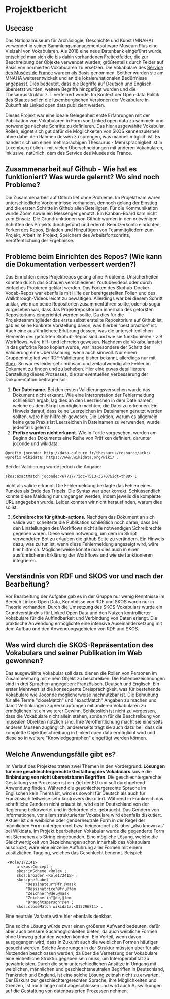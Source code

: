 # Projektbericht

## Usecase

Das Nationalmuseum für Archäologie, Geschichte und Kunst (MNAHA) verwendet in seiner Sammlungsmanagementsoftware Museum Plus eine Vielzahl von Vokabularen. Als 2018 eine neue Datenbank eingeführt wurde, entschied man sich die bis dahin vorhandenen Freitextfelder, die zur Beschreibung der Objekte verwendet wurden, größtenteils durch Felder auf Basis von normierten Vokabularen zu ersetzen. Die Vokabulare des [Service des Musées de France](https://www.culture.gouv.fr/Thematiques/Musees/Pour-les-professionnels/Conserver-et-gerer-les-collections/Informatiser-les-collections-d-un-musee-de-France/Vocabulaires-scientifiques-du-Service-des-musees-de-France/Telecharger-les-vocabulaires-scientifiques-du-Service-des-musees-de-France) wurden als Basis genommen. Seither wurden sie am MNAHA weiterentwickelt und an die lokalen/nationalen Bedürfnisse angepasst. Dies bedeutet, dass die Begriffe auf Deutsch und Englisch übersetzt wurden, weitere Begriffe hinzgefügt wurden und die Thesaurusstruktur z.T. verfeinert wurde. Im Kontext der Open-data Politik des Staates sollen die luxemburgischen Versionen der Vokabulare in Zukunft als Linked open data publiziert werden.

Dieses Projekt war eine ideale Gelegenheit erste Erfahrungen mit der Publikation von Vokabularen in Form von Linked open data zu sammeln und notwendige nächste Schritte zu definieren. Das hier ausgewählte Vokabular, Rollen, eignet sich gut dafür die Möglichkeiten von SKOS kennenzulernen ohne dabei den Rahmen dessen zu sprengen, was manuell möglich ist. Es handelt sich um einen mehrsprachigen Thesaurus - Mehrsprachigkeit ist in Luxemburg üblich - mit vielen Überschneidungen mit anderen Vokabularen, inklusive, natürlich, dem des Service des Musées de France.

## Zusammenarbeit auf Github - Wie hat es funktioniert? Was wurde gelernt? Wo sind noch Probleme?
Die Zusammenarbeit auf Github lief ohne Probleme. Im Projektteam waren unterschiedliche Vorkenntnisse vorhanden, dennoch gelang der Einstieg und die ersten Schritte in Github allen Beteiligten. Für die Kommunikation wurde Zoom sowie ein Messenger genutzt. Ein Kanban-Board kam nicht zum Einsatz. Die Grundfunktionen von Github wurden in den notwenigen Schritten des Projekts durchgeführt und erlernt: Benutzerkonto einrichten, Forken des Repos, Einladen und Hinzufügen von Teammitgliedern zum Projekt, Arbeit im Projekt, Speichern des Arbeitsfortschritts, Veröffentlichung der Ergebnisse.

## Probleme beim Einrichten des Repos? (Wie kann die Dokumentation verbessert werden?)
Das Einrichten eines Projektrepos gelang ohne Probleme. Unsicherheiten konnten durch das Schauen verschiedener Youtubevideos oder durch einfaches Probieren geklärt werden. Das Forken des Skohub-Docker-Vocab-Repos war ebenfalls mit Hilfe der bereitgestellten Folien und des Walkthrough-Videos leicht zu bewältigen. Allerdings war bei diesem Schritt unklar, wie man beide Repositorien zusammenführen sollte, oder ob sogar vorgesehen war, dass das Projektrepositorium innerhalb des geforkten Repositoriums eingerichtet werden sollte.
Da dies für die Projektteammitglieder das erste selbst erstellte Repositorium auf Github ist, gab es keine konkrete Vorstellung davon, was hierbei "best practice" ist. Auch eine ausführlichere Erklärung dessen, was die unterschiedlichen Elemente des geforkten Skohub-Repos sind und wie sie funktionieren - z.B. Workflows, wäre hilf- und lehrreich gewesen.
Nachdem die Vokabulardatei in das geforkte Repo kopiert wurde, war insbesondere der Schritt der Validierung eine Überraschung, wenn auch sinnvoll. Nur einem Gruppenmitglied war RDF-Validierung bisher bekannt, allerdings nur mit [Shex](https://shex.io/). So war es leider sehr mühsam und zeitaufwendig alle Fehler im Dokument zu finden und zu beheben. Hier eine etwas detailliertere Darstellung dieses Prozesses, die zur eventuellen Verbesserung der Dokumentation beitragen soll.
1. **Der Dateiname.** Bei den ersten Validierungsversuchen wurde das Dokument nicht erkannt. Wie eine Interpretation der Fehlermeldung schließlich ergab, lag dies an den Leerzeichen in dem Dateinamen, welche es dem Skript unmöglich machten, die Datei zu erkennen. Ein Hinweis darauf, dass keine Leerzeichen im Dateinamen genutzt werden sollten, wäre hier hilfreich gewesen. Die Lektion, warum es allgemein keine gute Praxis ist Leerzeichen in Dateinamen zu verwenden, wurde jedenfalls gelernt.
2. **Prefixe wurden nicht erkannt.** Wie in Turtle vorgesehen, wurden am Beginn des Dokuments eine Reihe von Präfixen definiert, darunter joconde und wikidata:

```
@prefix joconde: http://data.culture.fr/thesaurus/resource/ark:/ .
@prefix wikidata: https://www.wikidata.org/wiki/ .
```

Bei der Validierung wurde jedoch die Angabe: 

`skos:exactMatch joconde:<67717/?idc=T513-35707&idt=th80> ;`

 nicht als valide erkannt. Die Fehlermeldung beklagte das Fehlen eines Punktes als Ende des Tripels. Die Syntax war aber korrekt. Schlussendlich konnte diese Meldung nur umgangen werden, indem jeweils die komplette URL angegeben wurde. Leider konnten wir nicht herausfinden, warum dies so ist.

 3. **Schreibrechte für github-actions.** Nachdem das Dokument an sich valide war, scheiterte die Publikation schließlich noch daran, dass bei den Einstellungen des Workflows nicht alle notwendigen Schreibrechte gegeben waren. Diese waren notwendig, um dem im Skript verwendeten Bot zu erlauben die github Seite zu verändern. Ein Hinweis dazu, was zu tun ist, wenn diese Fehlermeldung angezeigt wird, wäre hier hilfreich. Möglicherweise könnte man dies auch in einer ausführlicheren Erklärung der Workflows und wie sie funktionieren integrieren. 

## Verständnis von RDF und SKOS vor und nach der Bearbeitung?
Vor Bearbeitung der Aufgabe gab es in der Gruppe nur wenig Kenntnisse im Bereich Linked Open Data, Kenntnisse von RDF und SKOS waren nur in Theorie vorhanden. Durch die Umsetzung des SKOS-Vokabulars wurde ein Grundverständnis für Linked Open Data und den Nutzen kontrollierter Vokabulare für die Auffindbarkeit und Verbindung von Daten erlangt. Die praktische Anwendung ermöglichte eine intensive Auseinandersetzung mit dem Aufbau und den Anwendungsgebieten von RDF und SKOS.

## Was wird durch die SKOS-Repräsentation des Vokabulars und seiner Publikation im Web gewonnen?

Das ausgewählte Vokabular soll dazu dienen die Rollen von Personen im Zusammenhang mit einem Objekt zu beschreiben. Die Rollenbezeichnungen sind in drei Sprachen angegeben: Französisch, Deutsch und Englisch. Ein erster Mehrwert ist die konsequente Dreisprachigkeit, was für bestehende Vokabulare wie Joconde möglicherweise nachnutzbar ist. Die Bemühung für alle Terme "closeMatch" und "exactMatch" Angaben zu machen und damit Verlinkungen zu/Verknüpfungen mit anderen Vokabularen zu ermöglichen ist ein weiterer Gewinn. Schliesslich ist nicht zu vergessen, dass die Vokabulare nicht allein stehen, sondern für die Beschreibung von musealen Objekten nützlich sind. Ihre Veröffentlichung macht sie einerseits anderen Museen zugänglich, andererseits trägt sie auch dazu bei, dass die komplette Objektbeschreibung in Linked open data ermöglicht wird und diese so in weitere "Knowledgegraphen" eingefügt werden können.

## Welche Anwendungsfälle gibt es?

Im Verlauf des Projektes traten zwei Themen in den Vordergrund: **Lösungen für eine geschlechtergerechte Gestaltung des Vokabulars** sowie die **Einbindung von nicht übersetzbaren Begriffen**. 
Die geschlechtergerechte Gestaltung von Prozessen ist ein Ziel der EU und soll durchgehend Anwendung finden. Während die geschlechtergerechte Sprache im Englischen kein Thema ist, wird es sowohl für Deutsch als auch für Französisch teilweise sehr kontrovers diskutiert. Während in Frankreich das schriftliche Gendern nicht erlaubt ist, wird es in Deutschland von der Regierung befürwortet und in Behörden etc. gebraucht. Das Gendern von Informationen, vor allem strukturierter Vokabulare wird ebenfalls diskutiert. Aktuell ist die weibliche oder genderneutrale Form in der Regel der männlichen Form untergeordnet bzw. beigeordnet z.B. über „also known as“ bei Wikidata. Im Projekt bearbeiteten Vokabular wurde die gegenderte Form mit Sternchen als String eingebunden. Eine mögliche Lösung, welche die Gleichwertigkeit von Bezeichnungen schon innerhalb des Vokabulars ausdrückt, wäre eine einzelne Aufführung aller Formen mit einem zusätzlichen Tagging, welches das Geschlecht benennt. 
Beispiel:

```
 <Role/172141> 
     a skos:Concept ; 
     skos:inScheme <Role> ; 
     skos:broader <Role172415> ; 
     skos:prefLabel 
         "Dessinateur"@fr,@mask 
         "Dessinatrice"@fr,@fem 
         "Zeichner"@de,@mask 
         "Zeichnerin"@de,@fem 
         "Draughtsperson"@en ; 
     skos:closeMatch wikidata:<Q15296811> .
```

Eine neutrale Variante wäre hier ebenfalls denkbar. 

Eine solche Lösung würde zwar einen größeren Aufwand bedeuten, dafür aber auch bessere Suchmöglichkeiten bieten, da auch weibliche Formen ohne Umweg gefunden werden könnten. Ein Vorteil, wenn davon ausgegangen wird, dass in Zukunft auch die weiblichen Formen häufiger gesucht werden.
Solche Änderungen in der Struktur müssten aber für alle Nutzenden beschlossen werden, da über die Vernetzung der Vokabulare eine einheitliche Struktur gegeben sein muss, um Interoperabilität zu gewährleisten. Durch die sehr unterschiedlichen Ansätze in Umgang mit weiblichen, männlichen und geschlechtsneutralen Begriffen in Deutschland, Frankreich und England, ist eine solche Lösung zeitnah nicht zu erwarten. Der Diskurs zur geschlechtergerechten Sprache, ihre Möglichkeiten und Grenzen, ist noch lange nicht abgeschlossen und wird auch Auswirkungen auf die Gestaltung von datenbasierten Prozessen nehmen.